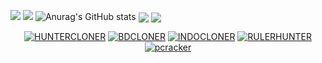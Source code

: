 <!--
**DevillHaunter/DevillHaunter** is a ✨ _special_ ✨ repository because its `README.md` (this file) appears on your GitHub profile.

Here are some ideas to get you started:

- 🔭 I’m currently working on NotepadApi
- 🌱 I’m currently learning python and Html
- 👯 I’m looking to collaborate on python
- 🤔 I’m looking for help with Facebook // Like
- 💬 Ask me about Python
- 📫 How to reach me: [FACEBOOK](https://www.facebook.com/alaminkhan.60)
- 😄 Pronouns: He/His
- ⚡ Fun fact: I am a normal User
-->
![](https://img.shields.io/static/v1?style=for-the-badge&logo=appveyorlabel=CONTACT&message=FACEBOOK&color=BRIGHTGREEN)
![](https://github-readme-stats.vercel.app/api?username=DevillHunter&&show_icons=true&title_color=ffffff&icon_color=tokyonight&text_color=daf7dc&bg_color=151515)
![Anurag's GitHub stats](https://github-readme-stats.vercel.app/api?username=DevillHunter&show_icons=true&theme=radical)
<img align="center" src="https://github-readme-stats.anuraghazra1.vercel.app/api/top-langs/?username=DevillHunter&layout=compact&theme=chartreuse-dark" />
<img align="center" src="https://github-readme-stats.anuraghazra1.vercel.app/api/pin/?username=DevillHunter&repo=HUNTERCLONER&theme=chartreuse-dark" />
<p align="center">
<a href="https://github.com/DevillHunter/HUNTERCLONER"><img title="HUNTERCLONER" src="https://github-readme-stats.vercel.app/api/pin/?username=DevillHunter&repo=HUNTERCLONER&theme=vision-friendly-dark"></a>
<a href="https://github.com/DevillHunter/BDCLONER"><img title="BDCLONER" src="https://github-readme-stats.vercel.app/api/pin/?username=DevillHunter&repo=BDCLONER&theme=dark"></a>
<a href="https://github.com/DevillHunter/INDOCLONER"><img title="INDOCLONER" src="https://github-readme-stats.vercel.app/api/pin/?username=DevillHunter&repo=INDOCLONER&theme=vision-friendly-dark"></a>
<a href="https://github.com/DevillHunter/RULERHUNTER"><img title="RULERHUNTER" src="https://github-readme-stats.vercel.app/api/pin/?username=DevillHunter&repo=https://github.com/DevillHaunter/RULERHUNTER&theme=tokyonight"></a>
<a href="https://github.com/DevillHunter/pcracker"><img title="pcracker" src="https://github-readme-stats.vercel.app/api/pin/?username=DevillHunter&repo=https://github.com/DevillHaunter/pcracker&theme=tokyonight"></a>
</p>
